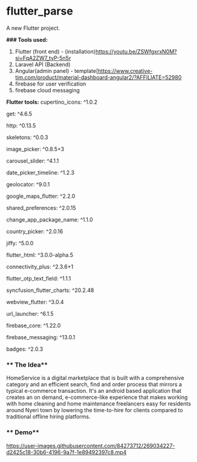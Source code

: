 # flutter_parse

A new Flutter project.

**### Tools used:**

1.  Flutter (front end) - (installation)https://youtu.be/ZSWfgxrxN0M?si=FqA2ZW7_tyP-5n5r
2. Laravel API (Backend)
3. Angular(admin panel) - template[https://www.creative-tim.com/product/material-dashboard-angular2/?AFFILIATE=52980
4. firebase for user verification
5. firebase cloud messaging

**Flutter tools:**
 cupertino_icons: ^1.0.2
 
  get: ^4.6.5
  
  http: ^0.13.5
  
  skeletons: ^0.0.3
  
  image_picker: ^0.8.5+3
  
  carousel_slider: ^4.1.1
  
  date_picker_timeline: ^1.2.3
  
  geolocator: ^9.0.1
  
  google_maps_flutter: ^2.2.0
  
  shared_preferences: ^2.0.15
  
  change_app_package_name: ^1.1.0
  
  country_picker: ^2.0.16
  
  jiffy: ^5.0.0
  
  flutter_html: ^3.0.0-alpha.5
  
  connectivity_plus: ^2.3.6+1
  
  flutter_otp_text_field: ^1.1.1
  
  syncfusion_flutter_charts: ^20.2.48
  
  webview_flutter: ^3.0.4
  
  url_launcher: ^6.1.5
  
  firebase_core: ^1.22.0
  
  firebase_messaging: ^13.0.1
  
  badges: ^2.0.3

### ** The Idea**

HomeService is a digital marketplace that is built with a comprehensive category and an efficient search, find and order process that mirrors a typical e-commerce transaction. It's an android based application that creates an on demand, e-commerce-like experience that makes working with home cleaning and home maintenance freelancers easy for residents around Nyeri town by lowering the time-to-hire for clients compared to traditional offline hiring platforms. 

### ** Demo**
https://user-images.githubusercontent.com/84273712/269034227-d2425c18-30b6-4196-9a7f-1e89492397c8.mp4














